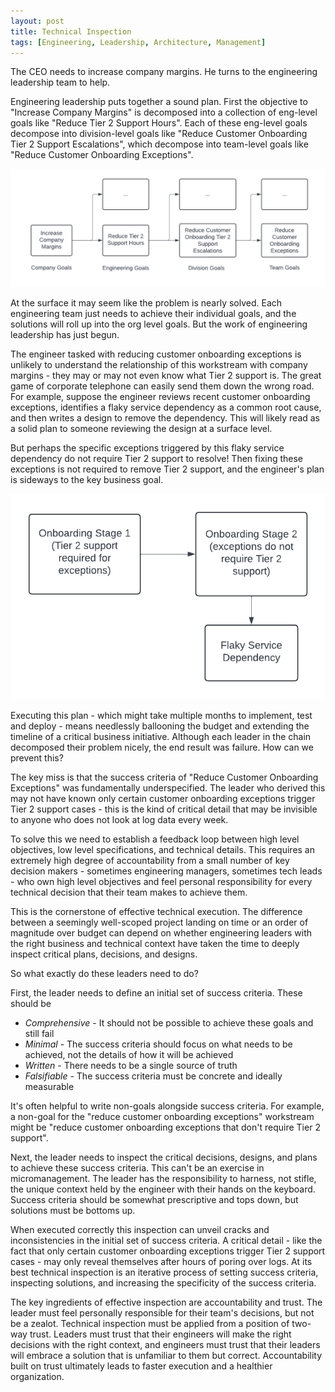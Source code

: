 ```yaml
---
layout: post
title: Technical Inspection
tags: [Engineering, Leadership, Architecture, Management]
---
```

<script> 
  (function(i,s,o,g,r,a,m){i['GoogleAnalyticsObject']=r;i[r]=i[r]||function(){
  (i[r].q=i[r].q||[]).push(arguments)},i[r].l=1*new Date();a=s.createElement(o),
  m=s.getElementsByTagName(o)[0];a.async=1;a.src=g;m.parentNode.insertBefore(a,m)
  })(window,document,'script','https://www.google-analytics.com/analytics.js','ga');

  ga('create', 'UA-82391879-1', 'auto');
  ga('send', 'pageview');

</script>

<!-- TODO: Maybe start with a primer on the goals of the post -->

The CEO needs to increase company margins. He turns to the engineering leadership team to help.

Engineering leadership puts together a sound plan. First the objective to "Increase Company Margins" is decomposed into a collection of eng-level goals like "Reduce Tier 2 Support Hours". Each of these eng-level goals decompose into division-level goals like "Reduce Customer Onboarding Tier 2 Support Escalations", which decompose into team-level goals like "Reduce Customer Onboarding Exceptions".

![Company margins project breakdown](/img/company-margins-project-breakdown.png)

At the surface it may seem like the problem is nearly solved. Each engineering team just needs to achieve their individual goals, and the solutions will roll up into the org level goals. But the work of engineering leadership has just begun.

The engineer tasked with reducing customer onboarding exceptions is unlikely to understand the relationship of this workstream with company margins - they may or may not even know what Tier 2 support is. The great game of corporate telephone can easily send them down the wrong road. For example, suppose the engineer reviews recent customer onboarding exceptions, identifies a flaky service dependency as a common root cause, and then writes a design to remove the dependency. This will likely read as a solid plan to someone reviewing the design at a surface level.

But perhaps the specific exceptions triggered by this flaky service dependency do not require Tier 2 support to resolve! Then fixing these exceptions is not required to remove Tier 2 support, and the engineer's plan is sideways to the key business goal. 

![Tier 2 support required breakdown](/img/tier2-support-required-breakdown.png)

<!-- TODO: Talk more about what exactly happens in this case -->

Executing this plan - which might take multiple months to implement, test and deploy - means needlessly ballooning the budget and extending the timeline of a critical business initiative. Although each leader in the chain decomposed their problem nicely, the end result was failure. How can we prevent this?


<!-- These leaders may be the only with the right business and technical context to keep plans within the thin intersection of 'technologically sound', 'business optimal', and 'operationally feasible'. -->


The key miss is that the success criteria of "Reduce Customer Onboarding Exceptions" was fundamentally underspecified. The leader who derived this may not have known only certain customer onboarding exceptions trigger Tier 2 support cases - this is the kind of critical detail that may be invisible to anyone who does not look at log data every week. 

To solve this we need to establish a feedback loop between high level objectives, low level specifications, and technical details. This requires an extremely high degree of accountability from a small number of key decision makers - sometimes engineering managers, sometimes tech leads - who own high level objectives and feel personal responsibility for every technical decision that their team makes to achieve them.

This is the cornerstone of effective technical execution. The difference between a seemingly well-scoped project landing on time or an order of magnitude over budget can depend on whether engineering leaders with the right business and technical context have taken the time to deeply inspect critical plans, decisions, and designs. 

So what exactly do these leaders need to do?

First, the leader needs to define an initial set of success criteria. These should be
* *Comprehensive* - It should not be possible to achieve these goals and still fail
* *Minimal* - The success criteria should focus on what needs to be achieved, not the details of how it will be achieved
* *Written* - There needs to be a single source of truth
* *Falsifiable* - The success criteria must be concrete and ideally measurable

It's often helpful to write non-goals alongside success criteria. For example, a non-goal for the "reduce customer onboarding exceptions" workstream might be "reduce customer onboarding exceptions that don't require Tier 2 support".

Next, the leader needs to inspect the critical decisions, designs, and plans to achieve these success criteria. This can't be an exercise in micromanagement. The leader has the responsibility to harness, not stifle, the unique context held by the engineer with their hands on the keyboard. Success criteria should be somewhat prescriptive and tops down, but solutions must be bottoms up.

When executed correctly this inspection can unveil cracks and inconsistencies in the initial set of success criteria. A critical detail - like the fact that only certain customer onboarding exceptions trigger Tier 2 support cases - may only reveal themselves after hours of poring over logs. At its best technical inspection is an iterative process of setting success criteria, inspecting solutions, and increasing the specificity of the success criteria. 


The key ingredients of effective inspection are accountability and trust. The leader must feel personally responsible for their team's decisions, but not be a zealot. Technical inspection must be applied from a position of two-way trust. Leaders must trust that their engineers will make the right decisions with the right context, and engineers must trust that their leaders will embrace a solution that is unfamiliar to them but correct. Accountability built on trust ultimately leads to faster execution and a healthier organization. 



<!-- The 'technologically sound', 'business optimal', and 'operationally feasible'.

These leaders may be the only with the right business and technical context to keep plans within the thin intersection of 'technologically sound', 'business optimal', and 'operationally feasible'.
![Venn Diagram](/img/venn-diagram.png) -->

<!-- to keep plans within the thin intersection of 'technologically sound', 'business optimal', and 'operationally feasible'. -->

<!-- 
These leaders are the only individuals capable of technical inspection - owning and inspecting plans and decisions to ensure alignment with business needs and technical reality. 

 -->

<!-- 

For example, the leader who derived the objective of "Reduce Customer Onboarding Exceptions" from "Reduce Customer Onboarding Tier 2 Support Escalations" may not have been aware that only certain customer onboarding exceptions trigger Tier 2 support cases. These kinds of critical details may only reveal themselves after hours of poring over logs.
 -->


<!-- At a high level, technical inspection.  -->


<!-- 
Zooming back out, a culture of technical inspection is a culture of accountability. Every engineering leader should feel personally responsible for every technical decision that their team makes.

But the best leaders are not zealots. Technical inspection must be applied from a position of two-way trust. Leaders must trust that their engineers will make the right decisions with the right context, and engineers must trust that their leaders will embrace a solution that is unfamiliar to them but correct. Accountability built on trust ultimately leads to faster execution and a healthier organization. 
 -->




<!-- A useful trick for good design reviews

It's impossible to write a good success criteria without having some idea of what shape the solution might take, so this is usually a good place to start. This generally looks something like:
> The obvious fix is just to do X, but this has the obvious downside of Y. If this design proposes X, does it describe how we will handle Y? If this design doesn't propose X, does it describe how we will get the benefits of X in a different way?  -->


<!-- . Success criteria should be prescriptive and tops down, but solutions must be bottoms up. Overly prescriptive tops down solutions subvert the unique context that only an engineer with their hands on the keyboard will have. -->


<!-- Adding structure to technical inspection helps build this trust. Frequent design reviews with substantial leadership time commitment adds predictability, forces alignment.

Ultimately a balanced and trust-forward approach to technical inspection produces the best results. 
 -->




<!-- 
Engineering leaders have a tough job.

In tech companies, strategic execution on product direction is bottlenecked by engineering. Shifting business and product strategies require engineering organizations to constantly evolve their roadmaps and execution plans - while staying within the thin intersection of 'technologically sound', 'business optimal', and 'operationally feasible'.

![Venn Diagram](/img/venn-diagram.png)

<!-- Engineering leaders are responsible for charting a course towards this optimal point. This is quite difficult - large (>30 people) engineering organizations devolve into games of telephone quickly.  -->
<!-- 
Large organizations can develop games of telephone that effectively freeze these decisions for months or years. Only systems of high bandwidth communication break these barriers and enable nimble decision making.
 -->






<!-- Technical inspection that morphs into micromanagement leads to disempowered and ineffective teams. -->

<!-- There is no substitute for detailed technical inspection of roadmaps, designs, and plans. It is the engineering leader's most powerful tool to cut through corporate telephone and create a resilient plan.  -->





<!-- Engineering leaders who hire leaders under them should expect to continue to involve themselves in technical inspection for longer than  -->



<!-- Technical inspection becomes increasingly difficult as an organization scales. Leaders higher up the chain will need to carefully balance empowerment+delegation and inspection+accountability. Growing organizations are particularly vulnerable. New hires, even experienced and capable engineering leaders, struggle to perform effective inspection. Many of the most pernicious gotchas - both at the level of technical deliverables and business context - can take many months for a new employee to understand and internalize.  -->

<!-- Technical inspection is the only way to really determine whether things are moving in the direction you need and the most effective way to redirect it


We've only scratched the surface of technical inspection in this post. In the next post we'll talk about some tactics that are useful when performing technical inspection



 Organizations needs to draw a 

It's crucial for each layer of leadership to communicate the key areas on which they depend on 



can't delegate to new hires as easiler



Communicating success criteria is key

- 

- enablement and delegation are important
- this is extra hard if you are new in an organization
- trust is key, you need to understand who is the expert

## Looking Forward -->






<!-- 


 of chasing irrelevant exceptions or even shifting support hours from Tier 2 support to engineering. 

Unfortunately, it is rarely obvious to business



push things forward confidently. These individuals own technical inspection - owning and inspecting plans and decisions to ensure that they are aligned with business needs and technical reality. 



Every engineering leader is responsible for making sure this does not happen on their team.
 -->




<!-- TODO: The clear point here is not that decisions in businesses are complex - it is that even if we write a good plan on paper, actually bringing it forward, propagating changes up and down as reality shows its ugly face etc - requires the right processes and people  -->









<!-- The CTO might decompose this objective into an collection of eng-level goals like "reduce tier 2 support hours", and the engineering leadership team might further decomposedecompose eng-level goals might decompose into org-level goals like "enable a self-service setup flow", which might decompose into team-level goals like "reduce customer ingestion exceptions". -->





<!-- 
This requires a small number of key decision makers - sometimes engineering managers, sometimes architects, sometimes technical leads -  with the right business and technical context to push things forward confidently. These individuals own technical inspection - owning and inspecting plans and decisions to ensure that they are aligned with business needs and technical reality. 

## Technical Inspection


The CTO is personally responsible for the soundness of every technical decision in their organization. In a large organization this requires delegation to trusted leaders.


Delegation 


Engineering leaders hold the ultimate responsibility for 

Every technical initiative 


## Interfaces

Most engineering workstreams trickle down, directly or indirectly, from high level business goals. 



 -->


















<!-- 




 a design means signing off on its soundness, but 



* Inspect the technical design for each workstream to verify that it meets this success criteria






In a healthy organization any team-level goal like "reduce customer ingestion exceptions" 

must pass through technical inspection by a 




- very high leverage to inspect how an engineering plan does or does not yield this success

- what are possible success criteria?
  - absolute minimum goals
    - are there ways we could achieve these goals and still fail?
  - clear non-goals
  - what is the correct point in the middle zone?
- sanity checks
  - how could these goals be achieved in a degenerate way?



. This definition can then serve as a tool for the leader to match whether technical deliverables meet that success criteria.


 quality of their solution will be bottlenecked by how well they understand the problem at hand. 




 unlikely to have sat in the meeting with finance where tier 2 support hours were identified as critical to reduce. 





 goal a design for a new customer onboarding service is probably not thinking about tier 2 support hours.





 working on the ground on a particular workstrem may not fully understand the goals for how their workstream supports them.



* Reduce support costs through a new self-service setup flow
* Reduce the number of SREs required to prevent system outages in the future

Which might decompose into

Goals lie

* Increase average revenue per user by launching a new product line to upsell existing customers
* Enable sales in regions outside of the US 





As a result, there are usually two sets of "success criteria" that 


- unclear exactly how that criteria will alig



- very high leverage to inspect how an engineering plan does or does not yield this success

- what are possible success criteria?
  - absolute minimum goals
    - are there ways we could achieve these goals and still fail?
  - clear non-goals
  - what is the correct point in the middle zone?
- sanity checks
  - how could these goals be achieved in a degenerate way?


## Solution Criteria

- what is the shape of the solution space?
  - high level objective
    - how does this solution meet that objective?
  - main tradeoffs
    - which tradeoffs are being taken?
  - key unknowns or decision points -->




<!-- 

## Scope



- understand and enforce the correct scope
  - decision
    - what are the range of results that make sense based on what has been done in the past?
    - do numbers match up
  - tech designs
  - sanity checks
    - 

 -->





<!-- 

### strategy

- if we are making a claim, show the result with multiple sources of data that have uncorrelated errors



Technical inspection generally breaks down into one of two subcategories. -->
<!-- 
T

This generally requires understanding the exact question what 

The first is 
  - build confidence in a system or experiment design
    - could be more experiment-like (ML, UX) or more system-like (refactor a service)
    - often informed by data
  - build confidence in analyses 
 -->




<!-- 

- execution checks -->

<!-- Business priority shifts, product evolutions, and customer feature requests all need to pass through 

As the execution arm of most companies, the engineering organization needs to implement business priorities or product direction shifts, 


Shifting business realities and product requirements force engineering organizations to constantly evolve their roadmaps and execution plans. Each evolution must occupy a  -->
<!-- need to be able to incorporate product requirements, business requirements, and technical/operational reality into their decisions.


Only a small number of individuals have both the



for technical inspection - the process of ensuring that technical decisions 

Since these engineering leaders are rarely positioned to drive implementations directly, they need to inspect and lead other engineers.  -->



<!-- Effective engineering execution depends on technical inspection. Decisions 

- technical inspection is a critical part of engineering leadership
  - engineering organizations need to make technical decisions
  - these decisions needs to be appropriately informed by product requirements, business requirements, and technical/operational reality
  - only a small number of individuals have both the right context on busness needs and the right understanding of technical systems to make these decisions
    - sometimes these are engineering managers, sometimes they are technical leads, sometimes architects
  - as organizations grow these individuals are rarely driving the implementation directly, they usually need to work through inspecting and leading other engineers -->


<!-- 
Every engineering organization needs a core group of people who deeply understand both business context and technical reality.



todo - game of telephone


different in each large organization but what they have in common is their ownership of technical inspection. 




Technical inspection




This exists at many levels. Anybody

what people think the data says and what it actually says, what the code is supposed to do and what it actually does, what the 


Software development can look very different to a business leader and an engineer. Bridging 

An objective like "increase company margins" might decompose into a goal like
* Reduce support costs through a new self-service setup flow
* Reduce the number of SREs required to prevent system outages in the future

Which might decompose into

The ultimate success of an engineering workstream is defined by high level business goals. -->
